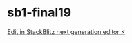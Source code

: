 # sb1-final19

[Edit in StackBlitz next generation editor ⚡️](https://stackblitz.com/~/github.com/drmas001/sb1-final19)